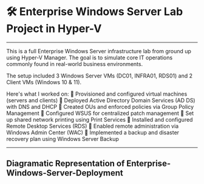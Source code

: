 # 🛠️ Enterprise Windows Server Lab Project in Hyper-V
---

This is a full Enterprise Windows Server infrastructure lab from ground up using Hyper-V Manager. The goal is to simulate core IT operations commonly found in real-world business environments.

The setup included 3 Windows Server VMs (DC01, INFRA01, RDS01) and 2 Client VMs (Windows 10 & 11).

Here's what I worked on:
🔹 Provisioned and configured virtual machines (servers and clients)
🔹 Deployed Active Directory Domain Services (AD DS) with DNS and DHCP
🔹 Created OUs and enforced policies via Group Policy Management
🔹 Configured WSUS for centralized patch management
🔹 Set up shared network printing using Print Services
🔹 Installed and configured Remote Desktop Services (RDS)
🔹 Enabled remote administration via Windows Admin Center (WAC)
🔹 Implemented a backup and disaster recovery plan using Windows Server Backup

---
## Diagramatic Representation of Enterprise-Windows-Server-Deployment 

<p align="center">
  <img src="https://github.com/user-attachments/assets/0a285848-94c0-42cc-9f3f-1c8bdecf598a" alt="">
</p>


<p align="center">
  <img src="https://github.com/user-attachments/assets/92184aec-9370-4611-a78c-233a8c2a8847" alt="">
</p>
  
<p align="center">
  <img src="https://github.com/user-attachments/assets/4ebe16cd-a887-43c0-afeb-0cf58f9422bd" alt="">
</p>
